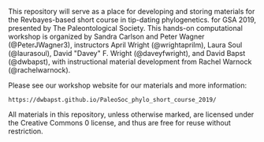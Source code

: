 This repository will serve as a place for developing and storing materials for the Revbayes-based short course in tip-dating phylogenetics. for GSA 2019, presented by The Paleontological Society. This hands-on computational workshop is organized by Sandra Carlson and Peter Wagner (@PeterJWagner3), instructors April Wright (@wrightaprilm), Laura Soul (@laurasoul), David "Davey" F. Wright (@daveyfwright), and David Bapst (@dwbapst), with instructional material development from Rachel Warnock (@rachelwarnock). 

Please see our workshop website for our materials and more information:

	https://dwbapst.github.io/PaleoSoc_phylo_short_course_2019/
	
All materials in this repository, unless otherwise marked, are licensed under the Creative Commons 0 license, and thus are free for reuse without restriction.
